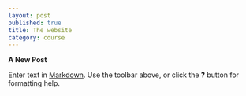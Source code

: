 ```yaml
---
layout: post
published: true
title: The website
category: course
---
```


**A New Post**
 
Enter text in [Markdown](http://daringfireball.net/projects/markdown/). Use the toolbar above, or click the **?** button for formatting help.
